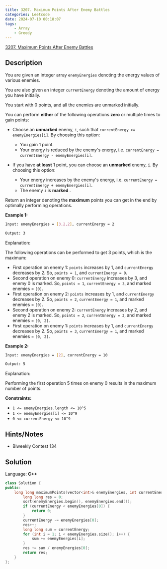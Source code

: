 ```yaml
---
title: 3207. Maximum Points After Enemy Battles
categories: Leetcode
date: 2024-07-10 00:18:07
tags:
    - Array
    - Greedy
---
```


[3207. Maximum Points After Enemy Battles](https://leetcode.com/problems/maximum-points-after-enemy-battles/description/)

## Description

You are given an integer array `enemyEnergies` denoting the energy values of various enemies.

You are also given an integer `currentEnergy` denoting the amount of energy you have initially.

You start with 0 points, and all the enemies are unmarked initially.

You can perform **either**  of the following operations **zero** or multiple times to gain points:

- Choose an **unmarked**  enemy, `i`, such that `currentEnergy >= enemyEnergies[i]`. By choosing this option:

  - You gain 1 point.
  - Your energy is reduced by the enemy's energy, i.e. `currentEnergy = currentEnergy - enemyEnergies[i]`.

- If you have **at least**  1 point, you can choose an **unmarked**  enemy, `i`. By choosing this option:

  - Your energy increases by the enemy's energy, i.e. `currentEnergy = currentEnergy + enemyEnergies[i]`.
  - The enemy `i` is **marked** .

Return an integer denoting the **maximum**  points you can get in the end by optimally performing operations.

**Example 1:**

```bash
Input: enemyEnergies = [3,2,2], currentEnergy = 2

Output: 3
```

Explanation:

The following operations can be performed to get 3 points, which is the maximum:

- First operation on enemy 1: `points` increases by 1, and `currentEnergy` decreases by 2. So, `points = 1`, and `currentEnergy = 0`.
- Second operation on enemy 0: `currentEnergy` increases by 3, and enemy 0 is marked. So, `points = 1`, `currentEnergy = 3`, and marked enemies = `[0]`.
- First operation on enemy 2: `points` increases by 1, and `currentEnergy` decreases by 2. So, `points = 2`, `currentEnergy = 1`, and marked enemies = `[0]`.
- Second operation on enemy 2: `currentEnergy` increases by 2, and enemy 2 is marked. So, `points = 2`, `currentEnergy = 3`, and marked enemies = `[0, 2]`.
- First operation on enemy 1: `points` increases by 1, and `currentEnergy` decreases by 2. So, `points = 3`, `currentEnergy = 1`, and marked enemies = `[0, 2]`.

**Example 2:**

```bash
Input: enemyEnergies = [2], currentEnergy = 10

Output: 5
```

Explanation:

Performing the first operation 5 times on enemy 0 results in the maximum number of points.

**Constraints:**

- `1 <= enemyEnergies.length <= 10^5`
- `1 <= enemyEnergies[i] <= 10^9`
- `0 <= currentEnergy <= 10^9`

## Hints/Notes

- Biweekly Contest 134

## Solution

Language: **C++**

```C++
class Solution {
public:
    long long maximumPoints(vector<int>& enemyEnergies, int currentEnergy) {
        long long res = 0;
        sort(enemyEnergies.begin(), enemyEnergies.end());
        if (currentEnergy < enemyEnergies[0]) {
            return 0;
        }
        currentEnergy -= enemyEnergies[0];
        res++;
        long long sum = currentEnergy;
        for (int i = 1; i < enemyEnergies.size(); i++) {
            sum += enemyEnergies[i];
        }
        res += sum / enemyEnergies[0];
        return res;
    }
};
```
